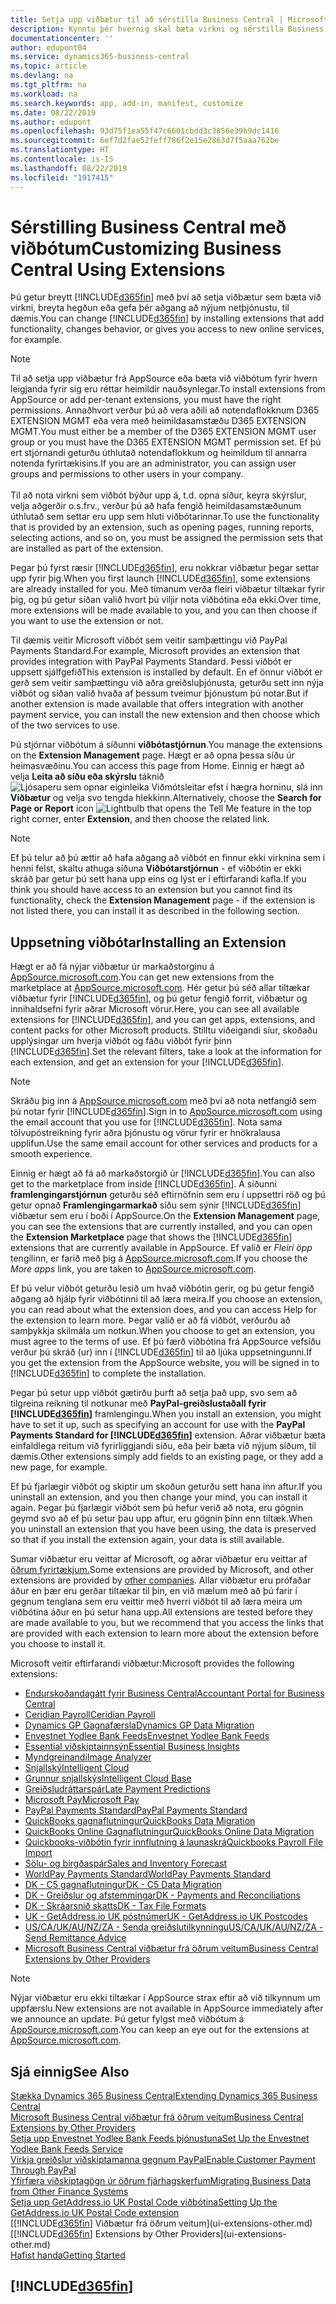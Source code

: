 ```yaml
---
title: Setja upp viðbætur til að sérstilla Business Central | Microsoft Docs
description: Kynntu þér hvernig skal bæta virkni og sérstilla Business Central með því að setja upp viðbætur.
documentationcenter: ''
author: edupont04
ms.service: dynamics365-business-central
ms.topic: article
ms.devlang: na
ms.tgt_pltfrm: na
ms.workload: na
ms.search.keywords: app, add-in, manifest, customize
ms.date: 08/22/2019
ms.author: edupont
ms.openlocfilehash: 93d75f1ea55f47c6601cbdd3c3856e39b9dc1416
ms.sourcegitcommit: 6ef7d2fae52feff786f2e15e2863d7f5aaa762be
ms.translationtype: HT
ms.contentlocale: is-IS
ms.lasthandoff: 08/22/2019
ms.locfileid: "1917415"
---
```

# <a name="customizing-business-central-using-extensions"></a><span data-ttu-id="98e24-103">Sérstilling Business Central með viðbótum</span><span class="sxs-lookup"><span data-stu-id="98e24-103">Customizing Business Central Using Extensions</span></span>
<span data-ttu-id="98e24-104">Þú getur breytt [!INCLUDE[d365fin](includes/d365fin_md.md)] með því að setja viðbætur sem bæta við virkni, breyta hegðun eða gefa þér aðgang að nýjum netþjónustu, til dæmis.</span><span class="sxs-lookup"><span data-stu-id="98e24-104">You can change [!INCLUDE[d365fin](includes/d365fin_md.md)] by installing extensions that add functionality, changes behavior, or gives you access to new online services, for example.</span></span>

> [!NOTE]
> <span data-ttu-id="98e24-105">Til að setja upp viðbætur frá AppSource eða bæta við viðbótum fyrir hvern leigjanda fyrir sig eru réttar heimildir nauðsynlegar.</span><span class="sxs-lookup"><span data-stu-id="98e24-105">To install extensions from AppSource or add per-tenant extensions, you must have the right permissions.</span></span> <span data-ttu-id="98e24-106">Annaðhvort verður þú að vera aðili að notendaflokknum D365 EXTENSION MGMT eða vera með heimildasamstæðu D365 EXTENSION MGMT.</span><span class="sxs-lookup"><span data-stu-id="98e24-106">You must either be a member of the D365 EXTENSION MGMT user group or you must have the D365 EXTENSION MGMT permission set.</span></span> <span data-ttu-id="98e24-107">Ef þú ert stjórnandi geturðu úthlutað notendaflokkum og heimildum til annarra notenda fyrirtækisins.</span><span class="sxs-lookup"><span data-stu-id="98e24-107">If you are an administrator, you can assign user groups and permissions to other users in your company.</span></span><br /><br />
<span data-ttu-id="98e24-108">Til að nota virkni sem viðbót býður upp á, t.d. opna síður, keyra skýrslur, velja aðgerðir o.s.frv., verður þú að hafa fengið heimildasamstæðunum úthlutað sem settar eru upp sem hluti viðbótarinnar.</span><span class="sxs-lookup"><span data-stu-id="98e24-108">To use the functionality that is provided by an extension, such as opening pages, running reports, selecting actions, and so on, you must be assigned the permission sets that are installed as part of the extension.</span></span>

<span data-ttu-id="98e24-109">Þegar þú fyrst ræsir [!INCLUDE[d365fin](includes/d365fin_md.md)], eru nokkrar viðbætur þegar settar upp fyrir þig.</span><span class="sxs-lookup"><span data-stu-id="98e24-109">When you first launch [!INCLUDE[d365fin](includes/d365fin_md.md)], some extensions are already installed for you.</span></span> <span data-ttu-id="98e24-110">Með tímanum verða fleiri viðbætur tiltækar fyrir þig, og þú getur síðan valið hvort þú viljir nota viðbótina eða ekki.</span><span class="sxs-lookup"><span data-stu-id="98e24-110">Over time, more extensions will be made available to you, and you can then choose if you want to use the extension or not.</span></span>

<span data-ttu-id="98e24-111">Til dæmis veitir Microsoft viðbót sem veitir samþættingu við PayPal Payments Standard.</span><span class="sxs-lookup"><span data-stu-id="98e24-111">For example, Microsoft provides an extension that provides integration with PayPal Payments Standard.</span></span> <span data-ttu-id="98e24-112">Þessi viðbót er uppsett sjálfgefið</span><span class="sxs-lookup"><span data-stu-id="98e24-112">This extension is installed by default.</span></span>
<span data-ttu-id="98e24-113">En ef önnur viðbót er gerð sem veitir samþættingu við aðra greiðsluþjónusta, geturðu sett inn nýja viðbót og síðan valið hvaða af þessum tveimur þjónustum þú notar.</span><span class="sxs-lookup"><span data-stu-id="98e24-113">But if another extension is made available that offers integration with another payment service, you can install the new extension and then choose which of the two services to use.</span></span>  

<span data-ttu-id="98e24-114">Þú stjórnar viðbótum á síðunni **viðbótastjórnun**.</span><span class="sxs-lookup"><span data-stu-id="98e24-114">You manage the extensions on the **Extension Management** page.</span></span> <span data-ttu-id="98e24-115">Hægt er að opna þessa síðu úr heimasvæðinu.</span><span class="sxs-lookup"><span data-stu-id="98e24-115">You can access this page from Home.</span></span> <span data-ttu-id="98e24-116">Einnig er hægt að velja **Leita að síðu eða skýrslu** táknið ![Ljósaperu sem opnar eiginleika Viðmótsleitar](media/ui-search/search_small.png "Segðu mér hvað þú vilt gera") efst í hægra horninu, slá inn **Viðbætur** og velja svo tengda hlekkinn.</span><span class="sxs-lookup"><span data-stu-id="98e24-116">Alternatively, choose the **Search for Page or Report** icon ![Lightbulb that opens the Tell Me feature](media/ui-search/search_small.png "Tell me what you want to do") in the top right corner, enter **Extension**, and then choose the related link.</span></span>  

> [!NOTE]  
>   <span data-ttu-id="98e24-117">Ef þú telur að þú ættir að hafa aðgang að viðbót en finnur ekki virknina sem í henni felst, skaltu athuga síðuna **Viðbótarstjórnun** - ef viðbótin er ekki skráð þar getur þú sett hana upp eins og lýst er í eftirfarandi kafla.</span><span class="sxs-lookup"><span data-stu-id="98e24-117">If you think you should have access to an extension but you cannot find its functionality, check the **Extension Management** page - if the extension is not listed there, you can install it as described in the following section.</span></span>  

## <a name="installing-an-extension"></a><span data-ttu-id="98e24-118">Uppsetning viðbótar</span><span class="sxs-lookup"><span data-stu-id="98e24-118">Installing an Extension</span></span>
<span data-ttu-id="98e24-119">Hægt er að fá nýjar viðbætur úr markaðstorginu á [AppSource.microsoft.com](https://appsource.microsoft.com/en-us/marketplace/apps?src=dynamics365website&product=dynamics-365-business-central).</span><span class="sxs-lookup"><span data-stu-id="98e24-119">You can get new extensions from the marketplace at [AppSource.microsoft.com](https://appsource.microsoft.com/en-us/marketplace/apps?src=dynamics365website&product=dynamics-365-business-central).</span></span> <span data-ttu-id="98e24-120">Hér getur þú séð allar tiltækar viðbætur fyrir [!INCLUDE[d365fin](includes/d365fin_md.md)], og þú getur fengið forrit, viðbætur og innihaldsefni fyrir aðrar Microsoft vörur.</span><span class="sxs-lookup"><span data-stu-id="98e24-120">Here, you can see all available extensions for [!INCLUDE[d365fin](includes/d365fin_md.md)], and you can get apps, extensions, and content packs for other Microsoft products.</span></span> <span data-ttu-id="98e24-121">Stilltu viðeigandi síur, skoðaðu upplýsingar um hverja viðbót og fáðu viðbót fyrir þinn [!INCLUDE[d365fin](includes/d365fin_md.md)].</span><span class="sxs-lookup"><span data-stu-id="98e24-121">Set the relevant filters, take a look at the information for each extension, and get an extension for your [!INCLUDE[d365fin](includes/d365fin_md.md)].</span></span>  
> [!NOTE]  
>   <span data-ttu-id="98e24-122">Skráðu þig inn á [AppSource.microsoft.com](https://appsource.microsoft.com/) með því að nota netfangið sem þú notar fyrir [!INCLUDE[d365fin](includes/d365fin_md.md)].</span><span class="sxs-lookup"><span data-stu-id="98e24-122">Sign in to [AppSource.microsoft.com](https://appsource.microsoft.com/) using the email account that you use for [!INCLUDE[d365fin](includes/d365fin_md.md)].</span></span> <span data-ttu-id="98e24-123">Nota sama tölvupóstreikning fyrir aðra þjónustu og vörur fyrir er hnökralausa upplifun.</span><span class="sxs-lookup"><span data-stu-id="98e24-123">Use the same email account for other services and products for a smooth experience.</span></span>  

<span data-ttu-id="98e24-124">Einnig er hægt að fá að markaðstorgið úr [!INCLUDE[d365fin](includes/d365fin_md.md)].</span><span class="sxs-lookup"><span data-stu-id="98e24-124">You can also get to the marketplace from inside [!INCLUDE[d365fin](includes/d365fin_md.md)].</span></span> <span data-ttu-id="98e24-125">Á síðunni **framlengingarstjórnun** geturðu séð eftirnöfnin sem eru í uppsettri röð og þú getur opnað **Framlengingarmarkað** síðu sem sýnir [!INCLUDE[d365fin](includes/d365fin_md.md)] viðbætur sem eru í boði í AppSource.</span><span class="sxs-lookup"><span data-stu-id="98e24-125">On the **Extension Management** page, you can see the extensions that are currently installed, and you can open the **Extension Marketplace** page that shows the [!INCLUDE[d365fin](includes/d365fin_md.md)] extensions that are currently available in AppSource.</span></span> <span data-ttu-id="98e24-126">Ef valið er *Fleiri öpp* tengilinn, er farið með þig á [AppSource.microsoft.com](https://appsource.microsoft.com/en-us/marketplace/apps?product=dynamics-365%3Bdynamics-365-for-financials&page=1).</span><span class="sxs-lookup"><span data-stu-id="98e24-126">If you choose the *More apps* link, you are taken to [AppSource.microsoft.com](https://appsource.microsoft.com/en-us/marketplace/apps?product=dynamics-365%3Bdynamics-365-for-financials&page=1).</span></span>  

<span data-ttu-id="98e24-127">Ef þú velur viðbót geturðu lesið um hvað viðbótin gerir, og þú getur fengið aðgang að hjálp fyrir viðbótinni til að læra meira.</span><span class="sxs-lookup"><span data-stu-id="98e24-127">If you choose an extension, you can read about what the extension does, and you can access Help for the extension to learn more.</span></span> <span data-ttu-id="98e24-128">Þegar valið er að fá viðbót, verðurðu að samþykkja skilmála um notkun.</span><span class="sxs-lookup"><span data-stu-id="98e24-128">When you choose to get an extension, you must agree to the terms of use.</span></span> <span data-ttu-id="98e24-129">Ef þú færð viðbótina frá AppSource vefsíðu verður þú skráð (ur) inn í [!INCLUDE[d365fin](includes/d365fin_md.md)] til að ljúka uppsetningunni.</span><span class="sxs-lookup"><span data-stu-id="98e24-129">If you get the extension from the AppSource website, you will be signed in to [!INCLUDE[d365fin](includes/d365fin_md.md)] to complete the installation.</span></span>  

<span data-ttu-id="98e24-130">Þegar þú setur upp viðbót gætirðu þurft að setja það upp, svo sem að tilgreina reikning til notkunar með **PayPal-greiðslustaðall fyrir [!INCLUDE[d365fin](includes/d365fin_md.md)]** framlengingu.</span><span class="sxs-lookup"><span data-stu-id="98e24-130">When you install an extension, you might have to set it up, such as specifying an account for use with the **PayPal Payments Standard for [!INCLUDE[d365fin](includes/d365fin_md.md)]** extension.</span></span>
<span data-ttu-id="98e24-131">Aðrar viðbætur bæta einfaldlega reitum við fyrirliggjandi síðu, eða þeir bæta við nýjum síðum, til dæmis.</span><span class="sxs-lookup"><span data-stu-id="98e24-131">Other extensions simply add fields to an existing page, or they add a new page, for example.</span></span>   

<span data-ttu-id="98e24-132">Ef þú fjarlægir viðbót og skiptir um skoðun geturðu sett hana inn aftur.</span><span class="sxs-lookup"><span data-stu-id="98e24-132">If you uninstall an extension, and you then change your mind, you can install it again.</span></span> <span data-ttu-id="98e24-133">Þegar þú fjarlægir viðbót sem þú hefur verið að nota, eru gögnin geymd svo að ef þú setur þau upp aftur, eru gögnin þínn enn tiltæk.</span><span class="sxs-lookup"><span data-stu-id="98e24-133">When you uninstall an extension that you have been using, the data is preserved so that if you install the extension again, your data is still available.</span></span>  

<span data-ttu-id="98e24-134">Sumar viðbætur eru veittar af Microsoft, og aðrar viðbætur eru veittar af [öðrum fyrirtækjum.](ui-extensions-other.md)</span><span class="sxs-lookup"><span data-stu-id="98e24-134">Some extensions are provided by Microsoft, and other extensions are provided by [other companies](ui-extensions-other.md).</span></span> <span data-ttu-id="98e24-135">Allar viðbætur eru prófaðar áður en þær eru gerðar tiltækar til þin, en við mælum með að þú farir í gegnum tenglana sem eru veittir með hverri viðbót til að læra meira um viðbótina áður en þú setur hana upp.</span><span class="sxs-lookup"><span data-stu-id="98e24-135">All extensions are tested before they are made available to you, but we recommend that you access the links that are provided with each extension to learn more about the extension before you choose to install it.</span></span>  

<span data-ttu-id="98e24-136">Microsoft veitir eftirfarandi viðbætur:</span><span class="sxs-lookup"><span data-stu-id="98e24-136">Microsoft provides the following extensions:</span></span>  

* [<span data-ttu-id="98e24-137">Endurskoðandagátt fyrir Business Central</span><span class="sxs-lookup"><span data-stu-id="98e24-137">Accountant Portal for Business Central</span></span>](ui-extensions-accountant-portal.md)
* [<span data-ttu-id="98e24-138">Ceridian Payroll</span><span class="sxs-lookup"><span data-stu-id="98e24-138">Ceridian Payroll</span></span>](ui-extensions-ceridian-payroll.md)
* [<span data-ttu-id="98e24-139">Dynamics GP Gagnafærsla</span><span class="sxs-lookup"><span data-stu-id="98e24-139">Dynamics GP Data Migration</span></span>](ui-extensions-dynamicsgp-data-migration.md)
* [<span data-ttu-id="98e24-140">Envestnet Yodlee Bank Feeds</span><span class="sxs-lookup"><span data-stu-id="98e24-140">Envestnet Yodlee Bank Feeds</span></span>](ui-extensions-yodlee-bank-feeds.md)
* [<span data-ttu-id="98e24-141">Essential viðskiptainnsýn</span><span class="sxs-lookup"><span data-stu-id="98e24-141">Essential Business Insights</span></span>](ui-extensions-essential-business-insights.md)
* [<span data-ttu-id="98e24-142">Myndgreinandi</span><span class="sxs-lookup"><span data-stu-id="98e24-142">Image Analyzer</span></span>](ui-extensions-image-analyzer.md)
* [<span data-ttu-id="98e24-143">Snjallský</span><span class="sxs-lookup"><span data-stu-id="98e24-143">Intelligent Cloud</span></span>](ui-extensions-data-replication.md)
* [<span data-ttu-id="98e24-144">Grunnur snjallskýs</span><span class="sxs-lookup"><span data-stu-id="98e24-144">Intelligent Cloud Base</span></span>](ui-extensions-intelligent-cloud.md)
* [<span data-ttu-id="98e24-145">Greiðsludráttarspár</span><span class="sxs-lookup"><span data-stu-id="98e24-145">Late Payment Predictions</span></span>](ui-extensions-late-payment-prediction.md)
* [<span data-ttu-id="98e24-146">Microsoft Pay</span><span class="sxs-lookup"><span data-stu-id="98e24-146">Microsoft Pay</span></span>](ui-extensions-microsoft-pay-payments.md)
* [<span data-ttu-id="98e24-147">PayPal Payments Standard</span><span class="sxs-lookup"><span data-stu-id="98e24-147">PayPal Payments Standard</span></span>](ui-extensions-paypal-payments-standard.md)
* [<span data-ttu-id="98e24-148">QuickBooks gagnaflutningur</span><span class="sxs-lookup"><span data-stu-id="98e24-148">QuickBooks Data Migration</span></span>](ui-extensions-quickbooks-data-migration.md)
* [<span data-ttu-id="98e24-149">QuickBooks Online Gagnaflutningur</span><span class="sxs-lookup"><span data-stu-id="98e24-149">QuickBooks Online Data Migration</span></span>](ui-extensions-quickbooks-online-data-migration.md)
* [<span data-ttu-id="98e24-150">Quickbooks-viðbótin fyrir innflutning á launaskrá</span><span class="sxs-lookup"><span data-stu-id="98e24-150">Quickbooks Payroll File Import</span></span>](ui-extensions-quickbooks-payroll.md)
* [<span data-ttu-id="98e24-151">Sölu- og birgðaspár</span><span class="sxs-lookup"><span data-stu-id="98e24-151">Sales and Inventory Forecast</span></span>](ui-extensions-sales-forecast.md)
* [<span data-ttu-id="98e24-152">WorldPay Payments Standard</span><span class="sxs-lookup"><span data-stu-id="98e24-152">WorldPay Payments Standard</span></span>](ui-extensions-worldpay-payments-standard.md)
* [<span data-ttu-id="98e24-153">DK - C5 gagnaflutningur</span><span class="sxs-lookup"><span data-stu-id="98e24-153">DK - C5 Data Migration</span></span>](ui-extensions-c5-data-migration.md)
* [<span data-ttu-id="98e24-154">DK - Greiðslur og afstemmingar</span><span class="sxs-lookup"><span data-stu-id="98e24-154">DK - Payments and Reconciliations</span></span>](ui-extensions-payments-reconciliation-formats-dk.md)
* [<span data-ttu-id="98e24-155">DK - Skráarsnið skatts</span><span class="sxs-lookup"><span data-stu-id="98e24-155">DK - Tax File Formats</span></span>](ui-extensions-tax-file-formats-dk.md)
* [<span data-ttu-id="98e24-156">UK - GetAddress.io UK póstnúmer</span><span class="sxs-lookup"><span data-stu-id="98e24-156">UK - GetAddress.io UK Postcodes</span></span>](ui-extensions-getaddressio.md)
* [<span data-ttu-id="98e24-157">US/CA/UK/AU/NZ/ZA - Senda greiðslutilkynningu</span><span class="sxs-lookup"><span data-stu-id="98e24-157">US/CA/UK/AU/NZ/ZA - Send Remittance Advice</span></span>](ui-extensions-send-remittance-advice.md)
* [<span data-ttu-id="98e24-158">Microsoft Business Central viðbætur frá öðrum veitum</span><span class="sxs-lookup"><span data-stu-id="98e24-158">Business Central Extensions by Other Providers</span></span>](ui-extensions-other.md)

> [!NOTE]  
>  <span data-ttu-id="98e24-159">Nýjar viðbætur eru ekki tiltækar í AppSource strax eftir að við tilkynnum um uppfærslu.</span><span class="sxs-lookup"><span data-stu-id="98e24-159">New extensions are not available in AppSource immediately after we announce an update.</span></span> <span data-ttu-id="98e24-160">Þú getur fylgst með viðbótum á [AppSource.microsoft.com](https://appsource.microsoft.com/en-us/marketplace/apps?product=dynamics-365%3Bdynamics-365-for-financials&page=1).</span><span class="sxs-lookup"><span data-stu-id="98e24-160">You can keep an eye out for the extensions at [AppSource.microsoft.com](https://appsource.microsoft.com/en-us/marketplace/apps?product=dynamics-365%3Bdynamics-365-for-financials&page=1).</span></span>

## <a name="see-also"></a><span data-ttu-id="98e24-161">Sjá einnig</span><span class="sxs-lookup"><span data-stu-id="98e24-161">See Also</span></span>
[<span data-ttu-id="98e24-162">Stækka Dynamics 365 Business Central</span><span class="sxs-lookup"><span data-stu-id="98e24-162">Extending Dynamics 365 Business Central</span></span>](about-develop-extensions.md)  
[<span data-ttu-id="98e24-163">Microsoft Business Central viðbætur frá öðrum veitum</span><span class="sxs-lookup"><span data-stu-id="98e24-163">Business Central Extensions by Other Providers</span></span>](ui-extensions-other.md)  
[<span data-ttu-id="98e24-164">Setja upp Envestnet Yodlee Bank Feeds þjónustuna</span><span class="sxs-lookup"><span data-stu-id="98e24-164">Set Up the Envestnet Yodlee Bank Feeds Service</span></span>](bank-how-setup-bank-statement-service.md)  
[<span data-ttu-id="98e24-165">Virkja greiðslur viðskiptamanna gegnum PayPal</span><span class="sxs-lookup"><span data-stu-id="98e24-165">Enable Customer Payment Through PayPal</span></span>](sales-how-enable-payment-service-extensions.md)  
[<span data-ttu-id="98e24-166">Yfirfæra viðskiptagögn úr öðrum fjárhagskerfum</span><span class="sxs-lookup"><span data-stu-id="98e24-166">Migrating Business Data from Other Finance Systems</span></span>](across-import-data-configuration-packages.md)  
[<span data-ttu-id="98e24-167">Setja upp GetAddress.io UK Postal Code viðbótina</span><span class="sxs-lookup"><span data-stu-id="98e24-167">Setting Up the GetAddress.io UK Postal Code extension</span></span>](LocalFunctionality/UnitedKingdom/uk-setup-postal-code-service.md)  
<span data-ttu-id="98e24-168">[[!INCLUDE[d365fin](includes/d365fin_md.md)] Viðbætur frá öðrum veitum](ui-extensions-other.md)</span><span class="sxs-lookup"><span data-stu-id="98e24-168">[[!INCLUDE[d365fin](includes/d365fin_md.md)] Extensions by Other Providers](ui-extensions-other.md)</span></span>  
[<span data-ttu-id="98e24-169">Hafist handa</span><span class="sxs-lookup"><span data-stu-id="98e24-169">Getting Started</span></span>](product-get-started.md)  

## [!INCLUDE[d365fin](includes/free_trial_md.md)]  
